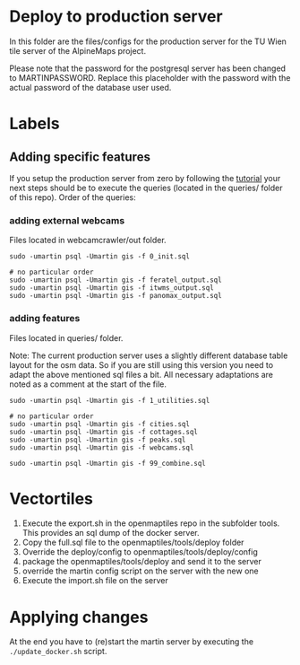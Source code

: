 # Deploy to production server

In this folder are the files/configs for the production server for the TU Wien tile server of the AlpineMaps project.

Please note that the password for the postgresql server has been changed to MARTINPASSWORD. Replace this placeholder with the password with the actual password of the database user used. 

# Labels

## Adding specific features

If you setup the production server from zero by following the [tutorial](https://github.com/AlpineMapsOrg/documentation/blob/main/Labels/markdown/Vector%20tile/Vector%20Tile%20Server%20Setup.md) your next steps should be to execute the queries (located in the queries/ folder of this repo). Order of the queries:

### adding external webcams

Files located in webcamcrawler/out folder.

```
sudo -umartin psql -Umartin gis -f 0_init.sql

# no particular order
sudo -umartin psql -Umartin gis -f feratel_output.sql
sudo -umartin psql -Umartin gis -f itwms_output.sql
sudo -umartin psql -Umartin gis -f panomax_output.sql

```

### adding features

Files located in queries/ folder.

Note:
The current production server uses a slightly different database table layout for the osm data. So if you are still using this version you need to adapt the above mentioned sql files a bit. All necessary adaptations are noted as a comment at the start of the file. 

```
sudo -umartin psql -Umartin gis -f 1_utilities.sql

# no particular order
sudo -umartin psql -Umartin gis -f cities.sql
sudo -umartin psql -Umartin gis -f cottages.sql
sudo -umartin psql -Umartin gis -f peaks.sql
sudo -umartin psql -Umartin gis -f webcams.sql

sudo -umartin psql -Umartin gis -f 99_combine.sql

```

# Vectortiles

1. Execute the export.sh in the openmaptiles repo in the subfolder tools. This provides an sql dump of the docker server. 
2. Copy the full.sql file to the openmaptiles/tools/deploy folder
3. Override the deploy/config to openmaptiles/tools/deploy/config
4. package the openmaptiles/tools/deploy and send it to the server
5. override the martin config script on the server with the new one
6. Execute the import.sh file on the server


# Applying changes

At the end you have to (re)start the martin server by executing the ```./update_docker.sh``` script.